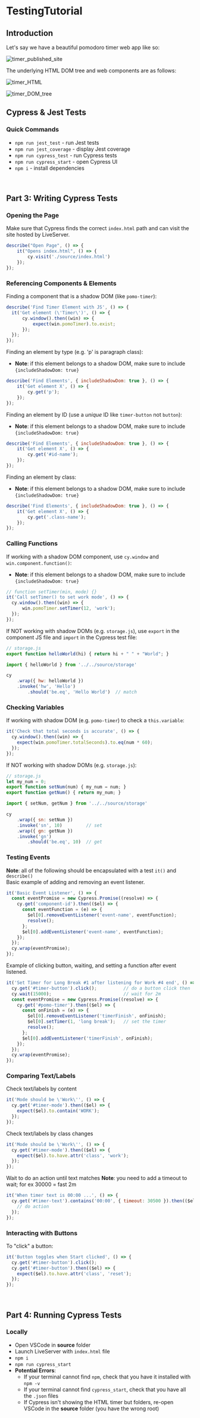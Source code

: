 # TestingTutorial

## Introduction
Let's say we have a beautiful pomodoro timer web app like so:

![timer_published_site](source/images/timerPublishedPage.png)

The underlying HTML DOM tree and web components are as follows:

![timer_HTML](source/images/timerHTMLExpose.png)

![timer_DOM_tree](source/images/timerDOMTree.png)


## Cypress & Jest Tests

### Quick Commands
- `npm run jest_test` - run Jest tests
- `npm run jest_coverage` - display Jest coverage
- `npm run cypress_test` - run Cypress tests
- `npm run cypress_start` - open Cypress UI
- `npm i` - install dependencies

<br/>

## Part 3: Writing Cypress Tests
### Opening the Page
Make sure that Cypress finds the correct `index.html` path and can visit the site hosted by LiveServer.
```javascript
describe("Open Page", () => {
    it("Opens index.html", () => {
        cy.visit('./source/index.html')
    });
});
``` 
### Referencing Components & Elements
Finding a component that is a shadow DOM (like `pomo-timer`):
```js
describe('Find Timer Element with JS', () => {
  it('Get element (\'Timer\')', () => {
      cy.window().then((win) => {
          expect(win.pomoTimer).to.exist;
      });
  });
});
```

Finding an element by type (e.g. 'p' is paragraph class):
  - **Note**: if this element belongs to a shadow DOM, make sure to include `{includeShadowDom: true}`
```js
describe('Find Elements', { includeShadowDom: true }, () => {
    it('Get element X', () => {
        cy.get('p');
    });
});
```

Finding an element by ID (use a *unique* ID like `timer-button` not `button`):
  - **Note**: if this element belongs to a shadow DOM, make sure to include `{includeShadowDom: true}`
```js
describe('Find Elements', { includeShadowDom: true }, () => {
    it('Get element X', () => {
        cy.get('#id-name');
    });
});
```

Finding an element by class:
  - **Note**: if this element belongs to a shadow DOM, make sure to include `{includeShadowDom: true}`
```js
describe('Find Elements', { includeShadowDom: true }, () => {
    it('Get element X', () => {
        cy.get('.class-name');
    });
});
```

### Calling Functions
If working with a shadow DOM component, use `cy.window` and `win.component.function()`:
  - **Note**: if this element belongs to a shadow DOM, make sure to include `{includeShadowDom: true}`

```js
// function setTimer(min, mode) {}
it('Call setTimer() to set work mode', () => {
  cy.window().then((win) => {
      win.pomoTimer.setTimer(12, 'work');
  });
});
```

If NOT working with shadow DOMs (e.g. `storage.js`), use `export` in the component JS file and `import` in the Cypress test file:
```js
// storage.js
export function helloWorld(hi) { return hi + " " + "World"; }
```
```js
import { helloWorld } from '../../source/storage'
```
```js
cy
    .wrap({ hw: helloWorld })
    .invoke('hw', 'Hello')
        .should('be.eq', 'Hello World')  // match
```

### Checking Variables
If working with shadow DOM (e.g. `pomo-timer`) to check a `this.variable`:
```js
it('Check that total seconds is accurate', () => {
  cy.window().then((win) => {
    expect(win.pomoTimer.totalSeconds).to.eq(num * 60);
  });
});
```

If NOT working with shadow DOMs (e.g. `storage.js`):
```js
// storage.js
let my_num = 0;
export function setNum(num) { my_num = num; }
export function getNum() { return my_num; }
```

```js
import { setNum, getNum } from '../../source/storage'
```

```js
cy
    .wrap({ sn: setNum })
    .invoke('sn', 10)         // set
    .wrap({ gn: getNum })
    .invoke('gn')
        .should('be.eq', 10)  // get
```

### Testing Events
**Note**: all of the following should be encapsulated with a test `it()` and `describe()` <br/>
Basic example of adding and removing an event listener.
```js
it('Basic Event Listener', () => {
  const eventPromise = new Cypress.Promise((resolve) => {
    cy.get('component-id').then(($el) => {
      const eventFunction = (e) => {
        $el[0].removeEventListener('event-name', eventFunction);
        resolve();
      };
      $el[0].addEventListener('event-name', eventFunction);
    });
  });
  cy.wrap(eventPromise);
});
```
Example of clicking button, waiting, and setting a function after event listened.
```js
it('Set Timer for Long Break #1 after listening for Work #4 end', () => {
  cy.get('#timer-button').click();          // do a button click then 
  cy.wait(15000);                           // wait for 2m 
  const eventPromise = new Cypress.Promise((resolve) => {
    cy.get('#pomo-timer').then(($el) => {
      const onFinish = (e) => {
        $el[0].removeEventListener('timerFinish', onFinish);
        $el[0].setTimer(1, 'long break');   // set the timer
        resolve();
      };
      $el[0].addEventListener('timerFinish', onFinish);
    });
  });
  cy.wrap(eventPromise);
});
```

### Comparing Text/Labels
Check text/labels by content
```js
it('Mode should be \'Work\'', () => {
  cy.get('#timer-mode').then(($el) => {
    expect($el).to.contain('WORK');
  });
});
```

Check text/labels by class changes
```js
it('Mode should be \'Work\'', () => {
  cy.get('#timer-mode').then(($el) => {
    expect($el).to.have.attr('class', 'work');
  });
});
```

Wait to do an action until text matches
**Note**: you need to add a timeout to wait; for ex 30000 = fast 2m
```js
it('When timer text is 00:00 ...', () => {
  cy.get('#timer-text').contains('00:00', { timeout: 30500 }).then(($el) => {
    // do action
  });
});
```

### Interacting with Buttons
To "click" a button:
```js
it('Button toggles when Start clicked', () => {
  cy.get('#timer-button').click();
  cy.get('#timer-button').then(($el) => {
    expect($el).to.have.attr('class', 'reset');
  });
});
```

<br/>

## Part 4: Running Cypress Tests
### Locally
- Open VSCode in **source** folder
- Launch LiveServer with `index.html` file
- `npm i`
- `npm run cypress_start`
- **Potential Errors**:
  - If your terminal cannot find `npm`, check that you have it installed with `npm -v`
  - If your terminal cannot find `cypress_start`, check that you have all the `.json` files
  - If Cypress isn't showing the HTML timer but folders, re-open VSCode in the **source** folder (you have the wrong root)
